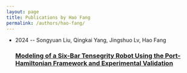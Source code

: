 ```yaml
---
layout: page
title: Publications by Hao Fang
permalink: /authors/hao-fang/
---
```


<ul class="post-list">
<li><span class='post-meta'>2024 -- Songyuan Liu, Qingkai Yang, Jingshuo Lv, Hao Fang</span><h3><a class='post-link' href='../../modeling-of-a-six-bar-tensegrity-robot-using-the-port-hamiltonian-framework-and-experimental-validation'>Modeling of a Six-Bar Tensegrity Robot Using the Port-Hamiltonian Framework and Experimental Validation</a></h3></li>

</ul>
